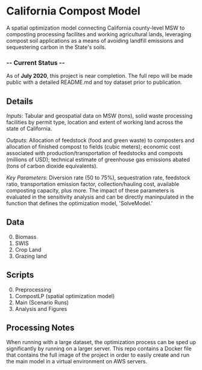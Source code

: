 # California Compost Model

A spatial optimization model connecting California county-level MSW to composting
processing facilites and working agricultural lands, leveraging compost soil 
applications as a means of avoiding landfill emissions and sequestering carbon in 
the State's soils. 

### -- Current Status --
As of **July 2020**, this project is near completion. The full repo will be made public 
with a detailed README.md and toy dataset prior to publication.


## Details
*Inputs*: Tabular and geospatial data on MSW (tons), solid waste processing facilities 
by permit type, location and extent of working land across the state of California. 

*Outputs*: Allocation of feedstock (food and green waste) to composters and allocation of finished compost to fields (cubic meters); economic cost associated with production/transportation of feedstocks and composts (millions of USD); technical estimate of greenhouse gas emissions abated (tons of carbon dioxide equivalents).

*Key Parameters*: Diversion rate (50 to 75%), sequestration rate, feedstock ratio, transportation emission factor, collection/hauling cost, available composting capacity, plus more. The impact of these parameters is evaluated in the sensitivity analysis and can be directly maninpulated in the function that defines the optimization model, 'SolveModel.'




## Data
0. Biomass
1. SWIS
2. Crop Land
3. Grazing land



## Scripts
0. Preprocessing
1. CompostLP (spatial optimization model)
2. Main (Scenario Runs)
3. Analysis and Figures


## Processing Notes
When running with a large dataset, the optimization process can be sped up significantly by running on a larger server. This repo contains a Docker file that contains the full image of the project in order to easily create and run the main model in a virtual environment on AWS servers. 